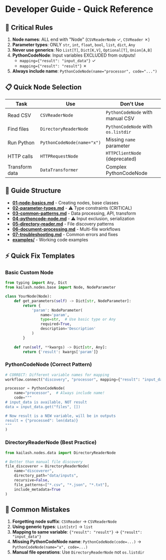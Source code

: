 # Developer Guide - Quick Reference

## 🚨 Critical Rules
1. **Node names**: ALL end with "Node" (`CSVReaderNode` ✓, `CSVReader` ✗)
2. **Parameter types**: ONLY `str`, `int`, `float`, `bool`, `list`, `dict`, `Any`
3. **Never use generics**: No `List[T]`, `Dict[K,V]`, `Optional[T]`, `Union[A,B]`
4. **PythonCodeNode**: Input variables EXCLUDED from outputs!
   - `mapping={"result": "input_data"}` ✓
   - `mapping={"result": "result"}` ✗
5. **Always include name**: `PythonCodeNode(name="processor", code="...")`

## 📋 Quick Node Selection
| Task | Use | Don't Use |
|------|-----|-----------|
| Read CSV | `CSVReaderNode` | `PythonCodeNode` with manual CSV |
| Find files | `DirectoryReaderNode` | `PythonCodeNode` with `os.listdir` |
| Run Python | `PythonCodeNode(name="x")` | Missing `name` parameter |
| HTTP calls | `HTTPRequestNode` | `HTTPClientNode` (deprecated) |
| Transform data | `DataTransformer` | Complex PythonCodeNode |

## 📁 Guide Structure
- **[01-node-basics.md](01-node-basics.md)** - Creating nodes, base classes
- **[02-parameter-types.md](02-parameter-types.md)** - ⚠️ Type constraints (CRITICAL)
- **[03-common-patterns.md](03-common-patterns.md)** - Data processing, API, transform
- **[04-pythoncode-node.md](04-pythoncode-node.md)** - ⚠️ Input exclusion, serialization
- **[05-directory-reader.md](05-directory-reader.md)** - File discovery patterns
- **[06-document-processing.md](06-document-processing.md)** - Multi-file workflows
- **[07-troubleshooting.md](07-troubleshooting.md)** - Common errors and fixes
- **[examples/](examples/)** - Working code examples

## ⚡ Quick Fix Templates

### Basic Custom Node
```python
from typing import Any, Dict
from kailash.nodes.base import Node, NodeParameter

class YourNode(Node):
    def get_parameters(self) -> Dict[str, NodeParameter]:
        return {
            'param': NodeParameter(
                name='param',
                type=str,  # Use basic type or Any
                required=True,
                description='Description'
            )
        }
    
    def run(self, **kwargs) -> Dict[str, Any]:
        return {'result': kwargs['param']}
```

### PythonCodeNode (Correct Pattern)
```python
# CORRECT: Different variable names for mapping
workflow.connect("discovery", "processor", mapping={"result": "input_data"})

processor = PythonCodeNode(
    name="processor",  # Always include name!
    code="""
# input_data is available, NOT result
data = input_data.get("files", [])

# Now result is a NEW variable, will be in outputs
result = {"processed": len(data)}
"""
)
```

### DirectoryReaderNode (Best Practice)
```python
from kailash.nodes.data import DirectoryReaderNode

# Better than manual file discovery
file_discoverer = DirectoryReaderNode(
    name="discoverer",
    directory_path="data/inputs",
    recursive=False,
    file_patterns=["*.csv", "*.json", "*.txt"],
    include_metadata=True
)
```

## 🔴 Common Mistakes
1. **Forgetting node suffix**: `CSVReader` → `CSVReaderNode`
2. **Using generic types**: `List[str]` → `list`
3. **Mapping to same variable**: `{"result": "result"}` → `{"result": "input_data"}`
4. **Missing PythonCodeNode name**: `PythonCodeNode(code=...)` → `PythonCodeNode(name="x", code=...)`
5. **Manual file operations**: Use `DirectoryReaderNode` not `os.listdir`